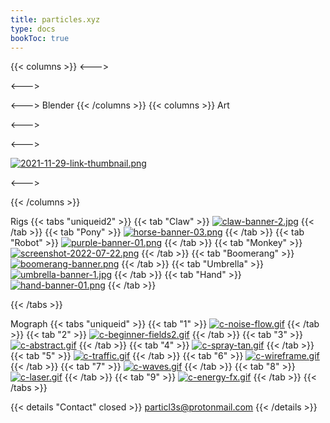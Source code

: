 ```yaml
---
title: particles.xyz
type: docs
bookToc: true
---
```

{{< columns >}}
<--->

<--->

<--->
Blender 
{{< /columns >}}
{{< columns >}}
Art

<--->



<--->

[![2021-11-29-link-thumbnail.png](https://i.postimg.cc/Qh43pZW2/2021-11-29-link-thumbnail.png)](scythe)



<--->



{{< /columns >}}

Rigs
{{< tabs "uniqueid2" >}}
{{< tab "Claw" >}}
[![claw-banner-2.jpg](https://i.postimg.cc/jRM7Kx0L/claw-banner-2.jpg)](/claw_rig/)
{{< /tab >}}
{{< tab "Pony" >}}
[![horse-banner-03.png](https://i.postimg.cc/4NGv4W0x/horse-banner-03.png)](/horse_rig/)
{{< /tab >}}
{{< tab "Robot" >}}
[![purple-banner-01.png](https://i.postimg.cc/Df3XxpTc/purple-banner-01.png)](/purple_rig/)
{{< /tab >}}
{{< tab "Monkey" >}}
[![screenshot-2022-07-22.png](https://i.postimg.cc/GdrNFZJK/screenshot-2022-07-22.png)](/monkey_rig/)
{{< /tab >}}
{{< tab "Boomerang" >}}
[![boomerang-banner.png](https://i.postimg.cc/ZK7Pppf6/boomerang-banner.png)](/boomerang_rig/)
{{< /tab >}}
{{< tab "Umbrella" >}}
[![umbrella-banner-1.jpg](https://i.postimg.cc/q4cGrQrQ/umbrella-banner-1.jpg)](/umbrella_rig/)
{{< /tab >}}
{{< tab "Hand" >}}
[![hand-banner-01.png](https://i.postimg.cc/5byZt3Gs/hand-banner-01.png)](/hand_rig/)
{{< /tab >}}














{{< /tabs >}}

Mograph
{{< tabs "uniqueid" >}}
{{< tab "1" >}}
[![c-noise-flow.gif](https://i.postimg.cc/3rx2mmP5/c-noise-flow.gif)](noise_flow)
{{< /tab >}}
{{< tab "2" >}}
[![c-beginner-fields2.gif](https://i.postimg.cc/WjBWLG44/c-beginner-fields2.gif)](beginner_fields)
{{< /tab >}}
{{< tab "3" >}}
[![c-abstract.gif](https://i.postimg.cc/5xx6bHrD/c-abstract.gif)](abstract)
{{< /tab >}}
{{< tab "4" >}}
[![c-spray-tan.gif](https://i.postimg.cc/2rvWY9mt/c-spray-tan.gif)](spray_tan)
{{< /tab >}}
{{< tab "5" >}}
[![c-traffic.gif](https://i.postimg.cc/MWQJDs65/c-traffic.gif)](traffic)
{{< /tab >}}
{{< tab "6" >}}
[![c-wireframe.gif](https://i.postimg.cc/8TF71zQ4/c-wireframe.gif)](linecolour)
{{< /tab >}}
{{< tab "7" >}}
[![c-waves.gif](https://i.postimg.cc/xj8zWC93/c-waves.gif)](waves)
{{< /tab >}}
{{< tab "8" >}}
[![c-laser.gif](https://i.postimg.cc/5JkqvJyw/c-laser.gif)](laser)
{{< /tab >}}
{{< tab "9" >}}
[![c-energy-fx.gif](https://i.postimg.cc/6wp9XsdP/c-energy-fx.gif)](energy_fx)
{{< /tab >}}
{{< /tabs >}}




{{< details "Contact" closed >}}
particl3s@protonmail.com
{{< /details >}}

